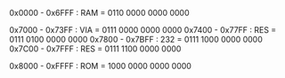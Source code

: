 0x0000 - 0x6FFF : RAM = 0110 0000 0000 0000

0x7000 - 0x73FF : VIA = 0111 0000 0000 0000
0x7400 - 0x77FF : RES = 0111 0100 0000 0000 
0x7800 - 0x7BFF : 232 = 0111 1000 0000 0000
0x7C00 - 0x7FFF : RES = 0111 1100 0000 0000

0x8000 - 0xFFFF : ROM = 1000 0000 0000 0000